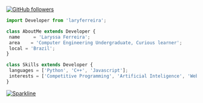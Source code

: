                          
[![GitHub followers](https://img.shields.io/github/followers/laryferreira.svg?style=social&label=Follow&maxAge=2592000)](https://github.com/laryferreira?tab=followers)

 ```js
import Developer from 'laryferreira';

class AboutMe extends Developer {
  name     = 'Laryssa Ferreira';
  area    = 'Computer Engineering Undergraduate, Curious learner';
  local = 'Brazil'; 
}

class Skills extends Developer {
  languages = ['Python', 'C++', 'Javascript'];
  interests = ['Competitive Programming', 'Artificial Inteligence', 'Web/App development']
}

```
[![Sparkline](https://stars.medv.io/laryferreira/badges.svg)](https://stars.medv.io/laryferreira/badges)
